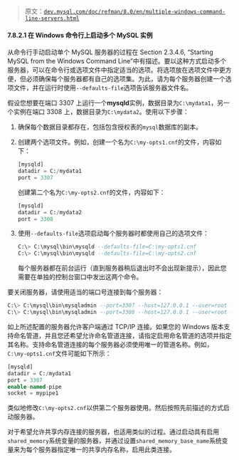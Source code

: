 > 原文：[`dev.mysql.com/doc/refman/8.0/en/multiple-windows-command-line-servers.html`](https://dev.mysql.com/doc/refman/8.0/en/multiple-windows-command-line-servers.html)

#### 7.8.2.1 在 Windows 命令行上启动多个 MySQL 实例

从命令行手动启动单个 MySQL 服务器的过程在 Section 2.3.4.6, “Starting MySQL from the Windows Command Line”中有描述。要以这种方式启动多个服务器，可以在命令行或选项文件中指定适当的选项。将选项放在选项文件中更方便，但必须确保每个服务器都有自己的选项集。为此，请为每个服务器创建一个选项文件，并在运行时使用`--defaults-file`选项告诉服务器文件名。

假设您想要在端口 3307 上运行一个**mysqld**实例，数据目录为`C:\mydata1`，另一个实例在端口 3308 上，数据目录为`C:\mydata2`。使用以下步骤：

1.  确保每个数据目录都存在，包括包含授权表的`mysql`数据库的副本。

1.  创建两个选项文件。例如，创建一个名为`C:\my-opts1.cnf`的文件，内容如下：

    ```sql
    [mysqld]
    datadir = C:/mydata1
    port = 3307
    ```

    创建第二个名为`C:\my-opts2.cnf`的文件，内容如下：

    ```sql
    [mysqld]
    datadir = C:/mydata2
    port = 3308
    ```

1.  使用`--defaults-file`选项启动每个服务器时都使用自己的选项文件：

    ```sql
    C:\> C:\mysql\bin\mysqld --defaults-file=C:\my-opts1.cnf
    C:\> C:\mysql\bin\mysqld --defaults-file=C:\my-opts2.cnf
    ```

    每个服务器都在前台运行（直到服务器稍后退出时不会出现新提示），因此您需要在单独的控制台窗口中发出这两个命令。

要关闭服务器，请使用适当的端口号连接到每个服务器：

```sql
C:\> C:\mysql\bin\mysqladmin --port=3307 --host=127.0.0.1 --user=root --password shutdown
C:\> C:\mysql\bin\mysqladmin --port=3308 --host=127.0.0.1 --user=root --password shutdown
```

如上所述配置的服务器允许客户端通过 TCP/IP 连接。如果您的 Windows 版本支持命名管道，并且您还希望允许命名管道连接，请指定启用命名管道的选项并指定其名称。支持命名管道连接的每个服务器必须使用唯一的管道名称。例如，`C:\my-opts1.cnf`文件可能如下所示：

```sql
[mysqld]
datadir = C:/mydata1
port = 3307
enable-named-pipe
socket = mypipe1
```

类似地修改`C:\my-opts2.cnf`以供第二个服务器使用。然后按照先前描述的方式启动服务器。

对于希望允许共享内存连接的服务器，也适用类似的过程。通过启动具有启用`shared_memory`系统变量的服务器，并通过设置`shared_memory_base_name`系统变量来为每个服务器指定唯一的共享内存名称，启用此类连接。

